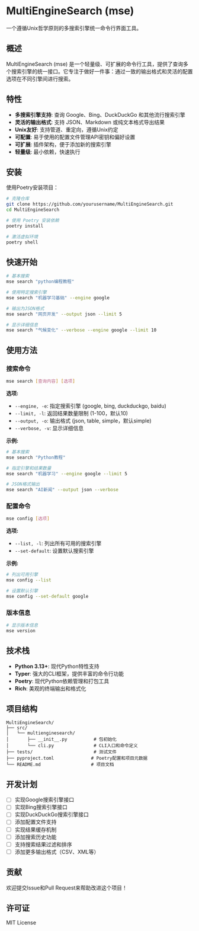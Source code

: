 # MultiEngineSearch (mse)

一个遵循Unix哲学原则的多搜索引擎统一命令行界面工具。

## 概述

MultiEngineSearch (mse) 是一个轻量级、可扩展的命令行工具，提供了查询多个搜索引擎的统一接口。它专注于做好一件事：通过一致的输出格式和灵活的配置选项在不同引擎间进行搜索。

## 特性

- **多搜索引擎支持**: 查询 Google、Bing、DuckDuckGo 和其他流行搜索引擎
- **灵活的输出格式**: 支持 JSON、Markdown 或纯文本格式导出结果
- **Unix友好**: 支持管道、重定向，遵循Unix约定
- **可配置**: 易于使用的配置文件管理API密钥和偏好设置
- **可扩展**: 插件架构，便于添加新的搜索引擎
- **轻量级**: 最小依赖，快速执行

## 安装

使用Poetry安装项目：

```bash
# 克隆仓库
git clone https://github.com/yourusername/MultiEngineSearch.git
cd MultiEngineSearch

# 使用 Poetry 安装依赖
poetry install

# 激活虚拟环境
poetry shell
```

## 快速开始

```bash
# 基本搜索
mse search "python编程教程"

# 使用特定搜索引擎
mse search "机器学习基础" --engine google

# 输出为JSON格式
mse search "网页开发" --output json --limit 5

# 显示详细信息
mse search "气候变化" --verbose --engine google --limit 10
```

## 使用方法

### 搜索命令

```bash
mse search [查询内容] [选项]
```

**选项:**
- `--engine, -e`: 指定搜索引擎 (google, bing, duckduckgo, baidu)
- `--limit, -l`: 返回结果数量限制 (1-100，默认10)
- `--output, -o`: 输出格式 (json, table, simple，默认simple)
- `--verbose, -v`: 显示详细信息

**示例:**
```bash
# 基本搜索
mse search "Python教程"

# 指定引擎和结果数量
mse search "机器学习" --engine google --limit 5

# JSON格式输出
mse search "AI新闻" --output json --verbose
```

### 配置命令

```bash
mse config [选项]
```

**选项:**
- `--list, -l`: 列出所有可用的搜索引擎
- `--set-default`: 设置默认搜索引擎

**示例:**
```bash
# 列出可用引擎
mse config --list

# 设置默认引擎
mse config --set-default google
```

### 版本信息

```bash
# 显示版本信息
mse version
```

## 技术栈

- **Python 3.13+**: 现代Python特性支持
- **Typer**: 强大的CLI框架，提供丰富的命令行功能
- **Poetry**: 现代Python依赖管理和打包工具
- **Rich**: 美观的终端输出和格式化

## 项目结构

```
MultiEngineSearch/
├── src/
│   └── multienginesearch/
│       ├── __init__.py          # 包初始化
│       └── cli.py               # CLI入口和命令定义
├── tests/                       # 测试文件
├── pyproject.toml              # Poetry配置和项目元数据
└── README.md                   # 项目文档
```

## 开发计划

- [ ] 实现Google搜索引擎接口
- [ ] 实现Bing搜索引擎接口  
- [ ] 实现DuckDuckGo搜索引擎接口
- [ ] 添加配置文件支持
- [ ] 实现结果缓存机制
- [ ] 添加搜索历史功能
- [ ] 支持搜索结果过滤和排序
- [ ] 添加更多输出格式（CSV、XML等）

## 贡献

欢迎提交Issue和Pull Request来帮助改进这个项目！

## 许可证

MIT License
